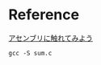# Reference

[アセンブリに触れてみよう](https://qiita.com/kaito_tateyama/items/89272098f4b286b64115)

```text
gcc -S sum.c
```
